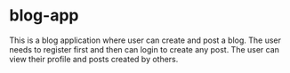 # blog-app
This is a blog application where user can create and post a blog. The user needs to register first and then can login to create any post. The user can view their profile and posts created by others.

